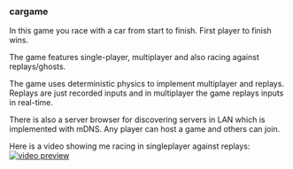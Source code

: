 ### cargame

In this game you race with a car from start to finish. First player to finish wins.

The game features single-player, multiplayer and also racing against replays/ghosts.

The game uses deterministic physics to implement multiplayer and replays. Replays are just recorded inputs and in multiplayer the game replays inputs in real-time.

There is also a server browser for discovering servers in LAN which is implemented with mDNS. Any player can host a game and others can join.

Here is a video showing me racing in singleplayer against replays:  
[![video preview](https://img.youtube.com/vi/JinV7_MIEzA/0.jpg)](https://www.youtube.com/watch?v=JinV7_MIEzA)
